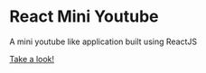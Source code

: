 # React Mini Youtube

A mini youtube like application built using ReactJS

[Take a look!](http://www.google.com)